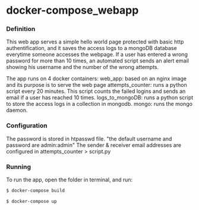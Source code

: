 # docker-compose_webapp

### Definition

This web app serves a simple hello world page protected with basic http authentification, and it saves the access logs to a mongoDB database everytime someone accesses the webpage. If a user has entered a wrong password for more than 10 times, an automated script sends an alert email showing his username and the number of the wrong attempts.

The app runs on 4 docker containers:
web_app: based on an nginx image and its purpose is to serve the web page
attempts_counter: runs a python script every 20 minutes. This script counts the failed logins and sends an email if a user has reached 10 times.
logs_to_mongoDB: runs a python script to store the access logs in a collection in mongodb.
mongo: runs the mongo daemon. 

### Configuration

The password is stored in htpasswd file. "the default username and password are admin:admin"
The sender & receiver email addresses are configured in attempts_counter > script.py

### Running

To run the app, open the folder in terminal, and run:
```sh
$ docker-compose build
```

```sh
$ docker-compose up
```